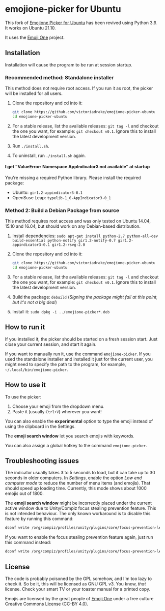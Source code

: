 # emojione-picker for Ubuntu

This fork of [Emojione Picker for Ubuntu](https://github.com/gentakojima/emojione-picker-ubuntu) has been revived using Python 3.9. It works on Ubuntu 21.10.

It uses the [Emoji One](http://emojione.com/) project.

## Installation

Installation will cause the program to be run at session startup.

### Recommended method: Standalone installer

This method does not require root access. If you run it as root, the picker will be installed for all users.

1. Clone the repository and cd into it:

    ```sh
    git clone https://github.com/victoriadrake/emojione-picker-ubuntu
    cd emojione-picker-ubuntu
    ```

2. For a stable release, list the available releases: `git tag -l` and checkout the one you want, for example: `git checkout v0.1`. Ignore this to install the latest development version.
3. Run `./install.sh`.
4. To uninstall, run `./install.sh` again.

#### I get "ValueError: Namespace AppIndicator3 not available" at startup

You're missing a required Python library. Please install the required package:

- Ubuntu: `gir1.2-appindicator3-0.1`
- OpenSuse Leap: `typelib-1_0-AppIndicator3-0_1`

### Method 2: Build a Debian Package from source

This method requires root access and was only tested on Ubuntu 14.04, 15.10 and 16.04, but should work on any Debian-based distribution.

1. Install dependencies: `sudo apt-get install python-2.7 python-all-dev build-essential python-notify gir1.2-notify-0.7 gir1.2-appindicator3-0.1 gir1.2-rsvg-2.0`
2. Clone the repository and cd into it:

    ```sh
    git clone https://github.com/victoriadrake/emojione-picker-ubuntu
    cd emojione-picker-ubuntu
    ```

3. For a stable release, list the available releases: `git tag -l` and checkout the one you want, for example: `git checkout v0.1`. Ignore this to install the latest development version.
4. Build the package: `debuild` (*Signing the package might fail at this point, but it's not a big deal*)
5. Install it: `sudo dpkg -i ../emojione-picker*.deb`

## How to run it

If you installed it, the picker should be started on a fresh session start. Just close your current session, and start it again.

If you want to manually run it, use the command `emojione-picker`. If you used the standalone installer and installed it just for the current user, you might need to specify the path to the program, for example, `~/.local/bin/emojione-picker`.

## How to use it

To use the picker:

  1. Choose your emoji from the dropdown menu.
  2. Paste it (usually `Ctrl+V`) wherever you want!

You can also enable the **experimental** option to type the emoji instead of using the clipboard in the Settings.

The **emoji search window** let you search emojis with keywords.

You can also assign a global hotkey to the command `emojione-picker`.

## Troubleshooting issues

The indicator usually takes 3 to 5 seconds to load, but it can take up to 30 seconds in older computers. In *Settings*, enable the option *Low end computer mode* to reduce the number of menu items (and emojis). That should speed up loading time. Currently, this mode shows about 1000 emojis out of 1800.

The **emoji search window** might be incorrectly placed under the current active window due to Unity/Compiz focus stealing prevention feature. This is not intended behaviour. The only known workaround is to disable this feature by running this command:

```sh
dconf write /org/compiz/profiles/unity/plugins/core/focus-prevention-level 0
```

If you want to enable the focus stealing prevention feature again, just run this command instead:

```sh
dconf write /org/compiz/profiles/unity/plugins/core/focus-prevention-level 1
```

## License

The code is probably poisoned by the GPL somehow, and I'm too lazy to check it. So be it, this will be licensed as GNU GPL v3. You know, *that* license. Check your smart TV or your toaster manual for a printed copy.

Emojis are licensed by the great people of [Emoji One](http://emojione.com/) under a free culture Creative Commons License (CC-BY 4.0).
